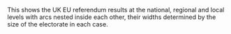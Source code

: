 This shows the UK EU referendum results at the national, regional and local levels with arcs nested inside each other, their widths determined by the size of the electorate in each case.